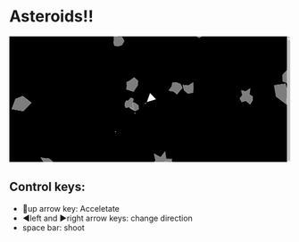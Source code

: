 # Asteroids!!

<img src='game.png'/>

<h2>Control keys:</h2>
<ul>
  <li>🔼up arrow key: Acceletate</li>
  <li>◀left and ▶right arrow keys: change direction</li>
  <li>space bar: shoot</li>
</ul>
